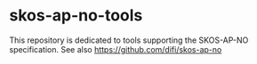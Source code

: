 # skos-ap-no-tools

This repository is dedicated to tools supporting the SKOS-AP-NO specification. 
See also https://github.com/difi/skos-ap-no
